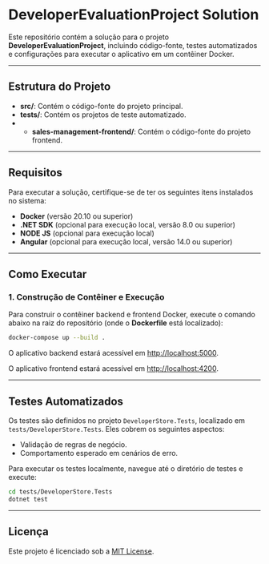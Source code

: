 # DeveloperEvaluationProject Solution

Este repositório contém a solução para o projeto **DeveloperEvaluationProject**, incluindo código-fonte, testes automatizados e configurações para executar o aplicativo em um contêiner Docker.

---

## Estrutura do Projeto

- **src/**: Contém o código-fonte do projeto principal.
- **tests/**: Contém os projetos de teste automatizado.
- - **sales-management-frontend/**: Contém o código-fonte do projeto frontend.

---

## Requisitos

Para executar a solução, certifique-se de ter os seguintes itens instalados no sistema:

- **Docker** (versão 20.10 ou superior)
- **.NET SDK** (opcional para execução local, versão 8.0 ou superior)
- **NODE JS** (opcional para execução local)
- **Angular** (opcional para execução local, versão 14.0 ou superior)

---

## Como Executar

### 1. Construção de Contêiner e Execução

Para construir o contêiner backend e frontend Docker, execute o comando abaixo na raiz do repositório (onde o **Dockerfile** está localizado):

```bash
docker-compose up --build .
```
O aplicativo backend estará acessível em [http://localhost:5000](http://localhost:5000).

O aplicativo frontend estará acessível em [http://localhost:4200](http://localhost:4200).

---

## Testes Automatizados

Os testes são definidos no projeto `DeveloperStore.Tests`, localizado em `tests/DeveloperStore.Tests`. Eles cobrem os seguintes aspectos:

- Validação de regras de negócio.
- Comportamento esperado em cenários de erro.

Para executar os testes localmente, navegue até o diretório de testes e execute:

```bash
cd tests/DeveloperStore.Tests
dotnet test
```

---
## Licença

Este projeto é licenciado sob a [MIT License](LICENSE).
